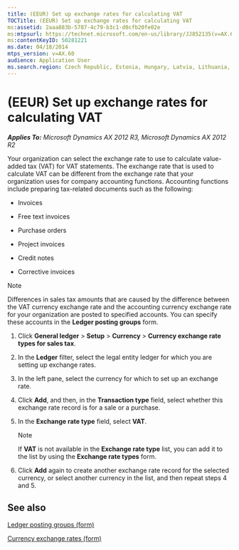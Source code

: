 ```yaml
---
title: (EEUR) Set up exchange rates for calculating VAT
TOCTitle: (EEUR) Set up exchange rates for calculating VAT
ms:assetid: 2aaa883b-5787-4c79-b3c1-d0cfb20fe02e
ms:mtpsurl: https://technet.microsoft.com/en-us/library/JJ852135(v=AX.60)
ms:contentKeyID: 50281221
ms.date: 04/18/2014
mtps_version: v=AX.60
audience: Application User
ms.search.region: Czech Republic, Estonia, Hungary, Latvia, Lithuania, Poland, Russia
---
```


# (EEUR) Set up exchange rates for calculating VAT 


_**Applies To:** Microsoft Dynamics AX 2012 R3, Microsoft Dynamics AX 2012 R2_

Your organization can select the exchange rate to use to calculate value-added tax (VAT) for VAT statements. The exchange rate that is used to calculate VAT can be different from the exchange rate that your organization uses for company accounting functions. Accounting functions include preparing tax-related documents such as the following:

  - Invoices

  - Free text invoices

  - Purchase orders

  - Project invoices

  - Credit notes

  - Corrective invoices


> [!NOTE]
> <P>Differences in sales tax amounts that are caused by the difference between the VAT currency exchange rate and the accounting currency exchange rate for your organization are posted to specified accounts. You can specify these accounts in the <STRONG>Ledger posting groups</STRONG> form.</P>



1.  Click **General ledger** \> **Setup** \> **Currency** \> **Currency exchange rate types for sales tax**.

2.  In the **Ledger** filter, select the legal entity ledger for which you are setting up exchange rates.

3.  In the left pane, select the currency for which to set up an exchange rate.

4.  Click **Add**, and then, in the **Transaction type** field, select whether this exchange rate record is for a sale or a purchase.

5.  In the **Exchange rate type** field, select **VAT**.
    

    > [!NOTE]
    > <P>If <STRONG>VAT</STRONG> is not available in the <STRONG>Exchange rate type</STRONG> list, you can add it to the list by using the <STRONG>Exchange rate types</STRONG> form.</P>



6.  Click **Add** again to create another exchange rate record for the selected currency, or select another currency in the list, and then repeat steps 4 and 5.

## See also

[Ledger posting groups (form)](https://technet.microsoft.com/en-us/library/aa598801\(v=ax.60\))

[Currency exchange rates (form)](https://technet.microsoft.com/en-us/library/hh209477\(v=ax.60\))

  


